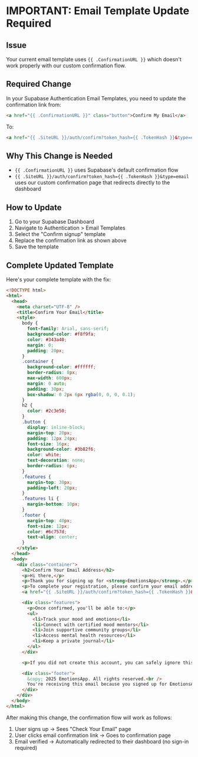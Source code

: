 # IMPORTANT: Email Template Update Required

## Issue
Your current email template uses `{{ .ConfirmationURL }}` which doesn't work properly with our custom confirmation flow.

## Required Change
In your Supabase Authentication Email Templates, you need to update the confirmation link from:

```html
<a href="{{ .ConfirmationURL }}" class="button">Confirm My Email</a>
```

To:

```html
<a href="{{ .SiteURL }}/auth/confirm?token_hash={{ .TokenHash }}&type=email" class="button">Confirm My Email</a>
```

## Why This Change is Needed
- `{{ .ConfirmationURL }}` uses Supabase's default confirmation flow
- `{{ .SiteURL }}/auth/confirm?token_hash={{ .TokenHash }}&type=email` uses our custom confirmation page that redirects directly to the dashboard

## How to Update
1. Go to your Supabase Dashboard
2. Navigate to Authentication > Email Templates
3. Select the "Confirm signup" template
4. Replace the confirmation link as shown above
5. Save the template

## Complete Updated Template
Here's your complete template with the fix:

```html
<!DOCTYPE html>
<html>
  <head>
    <meta charset="UTF-8" />
    <title>Confirm Your Email</title>
    <style>
      body {
        font-family: Arial, sans-serif;
        background-color: #f8f9fa;
        color: #343a40;
        margin: 0;
        padding: 20px;
      }
      .container {
        background-color: #ffffff;
        border-radius: 8px;
        max-width: 600px;
        margin: 0 auto;
        padding: 30px;
        box-shadow: 0 2px 6px rgba(0, 0, 0, 0.1);
      }
      h2 {
        color: #2c3e50;
      }
      .button {
        display: inline-block;
        margin-top: 20px;
        padding: 12px 24px;
        font-size: 16px;
        background-color: #3b82f6;
        color: white;
        text-decoration: none;
        border-radius: 6px;
      }
      .features {
        margin-top: 30px;
        padding-left: 20px;
      }
      .features li {
        margin-bottom: 10px;
      }
      .footer {
        margin-top: 40px;
        font-size: 12px;
        color: #6c757d;
        text-align: center;
      }
    </style>
  </head>
  <body>
    <div class="container">
      <h2>Confirm Your Email Address</h2>
      <p>Hi there,</p>
      <p>Thank you for signing up for <strong>EmotionsApp</strong>.</p>
      <p>To complete your registration, please confirm your email address by clicking the button below:</p>
      <a href="{{ .SiteURL }}/auth/confirm?token_hash={{ .TokenHash }}&type=email" class="button">Confirm My Email</a>

      <div class="features">
        <p>Once confirmed, you'll be able to:</p>
        <ul>
          <li>Track your mood and emotions</li>
          <li>Connect with certified mood mentors</li>
          <li>Join supportive community groups</li>
          <li>Access mental health resources</li>
          <li>Keep a private journal</li>
        </ul>
      </div>

      <p>If you did not create this account, you can safely ignore this email.</p>

      <div class="footer">
        &copy; 2025 EmotionsApp. All rights reserved.<br />
        You're receiving this email because you signed up for EmotionsApp.
      </div>
    </div>
  </body>
</html>
```

After making this change, the confirmation flow will work as follows:
1. User signs up → Sees "Check Your Email" page
2. User clicks email confirmation link → Goes to confirmation page
3. Email verified → Automatically redirected to their dashboard (no sign-in required) 